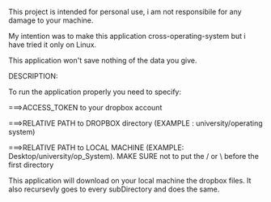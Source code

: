 This project is intended for personal use, i am not responsibile for any damage to your machine.

My intention was to make this application cross-operating-system but i have tried it only on Linux.

This application won't save nothing of the data you give.

DESCRIPTION:

To run the application properly you need to specify:

===>ACCESS_TOKEN to your dropbox account

===>RELATIVE PATH to DROPBOX directory (EXAMPLE : university/operating system)

===>RELATIVE PATH to LOCAL MACHINE (EXAMPLE: Desktop/university/op_System).
MAKE SURE not to put the / or \ before the first directory


This application will download on your local machine the dropbox files. It also recursevly goes to every subDirectory and does the same.
